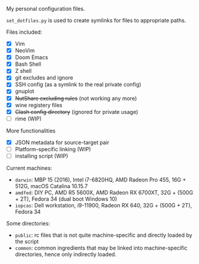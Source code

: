 My personal configuration files.

`set_dotfiles.py` is used to create symlinks for files to appropriate paths.

Files included:

- [x] Vim
- [x] NeoVim
- [x] Doom Emacs
- [x] Bash Shell
- [x] Z shell
- [x] git excludes and ignore
- [x] SSH config (as a symlink to the real private config)
- [x] gnuplot
- [x] ~~NutShare excluding rules~~ (not working any more)
- [x] wine registery files
- [x] ~~Clash config directory~~ (ignored for private usage)
- [ ] rime (WIP)

More functionalities

- [x] JSON metadata for source-target pair
- [ ] Platform-specific linking (WIP)
- [ ] installing script (WIP)

Current machines:

- `darwin`: MBP 15 (2016), Intel i7-6820HQ, AMD Radeon Pro 455, 16G + 512G, macOS Catalina 10.15.7
- `amdfed`: DIY PC, AMD R5 5600X, AMD Radeon RX 6700XT, 32G + (500G + 2T), Fedora 34 (dual boot Windows 10)
- `iopcas`: Dell workstation, i9-11900, Radeon RX 640, 32G + (500G + 2T), Fedora 34

Some directories:
- `public`: rc files that is not quite machine-specific and directly loaded by the script
- `common`: common ingredients that may be linked into machine-specific directories, hence only indirectly loaded.

